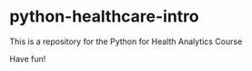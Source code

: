 # python-healthcare-intro

This is a repository for the Python for Health Analytics Course

Have fun!
